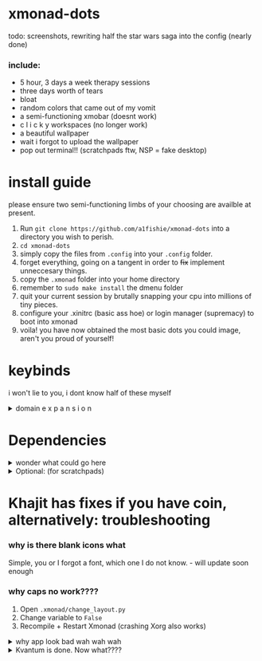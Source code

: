 # xmonad-dots

todo: screenshots, rewriting half the star wars saga into the config (nearly done)

### include:

- 5 hour, 3 days a week therapy sessions
- three days worth of tears
- bloat
- random colors that came out of my vomit
- a semi-functioning xmobar (doesnt work)
- c l i c k y workspaces (no longer work)
- a beautiful wallpaper
- wait i forgot to upload the wallpaper
- pop out terminal!! (scratchpads ftw, NSP = fake desktop)

# install guide

please ensure two semi-functioning limbs of your choosing are availble at present.

1. Run `git clone https://github.com/a1fishie/xmonad-dots` into a directory you wish to perish.
2. `cd xmonad-dots`
3. simply copy the files from `.config` into your `.config` folder.
4. forget everything, going on a tangent in order to ~~fix~~ implement unneccesary things.
5. copy the `.xmonad` folder into your home directory
6. remember to `sudo make install` the dmenu folder
7. quit your current session by brutally snapping your cpu into millions of tiny pieces.
8. configure your .xinitrc (basic ass hoe) or login manager (supremacy) to boot into xmonad
9. voila! you have now obtained the most basic dots you could image, aren't you proud of yourself!

# keybinds
i won't lie to you, i dont know half of these myself

<details><summary>domain e x p a n s i o n</summary>

default meta = 'windows' key, if you prefer alt i will hunt you. (to tell you to change some other keybinds)
you can also click the workspaces to move (except NSP for the reason above)

| Keybind                     | Function                                                           |
| :-------------------------- | ------------------------------------------------------------------ |
| Ctrl+Meta+Alt+R             | Reboot.                                                            |
| Ctrl+Meta+Alt+Q             | Quit.                                                              |
| Meta+Alt+Q                  | Quit XMonad                                                        |
| Meta+Alt+R                  | Recompile XMonad                                                   |
| Meta+Shift+R                | Restart XMonad                                                     |
| Meta+Enter                  | Open terminal in a scratchpad: toggleable window  (kitty)          |
| Meta+M                      | Open PulseMixer in a scratchpad                                    |
| Meta+B                      | Open Btop in a scratchpad                                          | 
| Meta+S                      | Open Spotify-tui in a scratchpad                                   |
| Meta+R                      | Open Launcher (dmenu by default)                                   |
| Meta+C                      | Open text editor of choice (default neovide)                       |
| Meta+Shift+C                | Open your browser of choice (change variable near top)             |
| Meta+E                      | Open file manager of choice (dolphin by default, questionable ik)  |
| Ctrl+Alt+J/K/H/L            | Dec/Inrease WINDOW spacing  (J/K) Dec/Increase SCREEN spacing (H/L)|
| PrintScrn                   | maim Screenshot (saved to clipboard)                               |
| Meta+N                      | c o l o r p i c k e r!!! (hex)                                     |
| Alt+Space                   | script to change layout (configurable in the xmonad folder)        |
| Ctrl+Shift+Q                | Kills currently focused window                                     |
| Meta+B                      | Refreshes current desktop??                                        |
| Meta+Tab                    | Changes Layout (default threeCol and tall, add more in xmonad.hs)  |
| Meta+F                      | Toggle fullscreen layout (useful for fullscreen videos and games)  |
| Meta+J/K                    | Change window focus (vim-esque)                                    |
| Meta+M                      | Focus master window                                                |
| Meta+Backspace              | Promotes window to become master                                   |
| Meta+Shift+J/K              | Move window left/right                                             |
| Meta+Alt+H/L                | Shrink/grow focused window                                         |
| Meta+T                      | Toggle tiled (rectCentered)                                        |
| Meta+Shift+T                | Toggle tiled (vertRectCentered)                                    |
| Mod+[1-9]                   | Change workspace                                                   |
| Mod+Shift+[1-9]             | Move focused window to workspace                                   |
| Mod+Shift+[/]               | Inc/Decrease master window number (becomes apparent in tall layout)|
| Mod+MLeftClick              | Move window, places into floating                                  |
| Mod+MRightClick             | Resize window in floating                                          |

</details>

# Dependencies
<details><summary>wonder what could go here</summary>
<pre> xmonad xmobar lxsession xorg-xrandr xorg-xprop python-pywal picom maim xcolor nerd-fonts-fira-code awesome-terminal-fonts ttf-meslo </pre>
</details>

<details><summary>Optional: (for scratchpads)</summary>
<pre> pulsemixer spotfy-tui btop </pre>
</details>

# Khajit has fixes if you have coin, alternatively: troubleshooting

### why is there blank icons what
Simple, you or I forgot a font, which one I do not know. - will update soon enough

### why caps no work????
1. Open `.xmonad/change_layout.py`
2. Change variable to `False`
3. Recompile + Restart Xmonad (crashing Xorg also works)

<details><summary> why app look bad wah wah wah</summary>

Basically, theres like 25 different theming platforms that you *can* use.
I prefer LXAppearance and Qt5ct, with Kvantum of course.

### Kvantum? You mean Quantum??? I thought that was physics???
You'd be right except wrong quantum.

1. Install `Kvantum` (community repo on Arch)
2. Download QT5 theme from either KDE store or the AUR.
3. Have an absolute breakdown because you can't find a good one
4. Realize you dont need to do anything if you got it from the AUR
5. Unzip the theme into a useless directory (i prefer /boot/efi)
6. Launch Kvantum and under 'Select Kvantum Folder', navigate to where you extracted the theme
7. Skip steps 5 onwards if you installed from the AUR
8. Under `Change/Delete Theme` select your theme and press `Use This Theme`
9. Congratulations. You just wasted 45-75 minutes looking at bad qt5 themes.
</details>
<details><summary> Kvantum is done. Now what???? </summary>
time for `LXAppearance` and `QT5CT`.

1. Download said programs (if you use the KDE suite you might wanna get `qt5ct-kde` cuz better integration)
2. Set themes in LXAppearance, Icon Theme, and Mouse Cursor Theme.
3. Forget to hit apply and close LXAppearance
4. Realize you wasted another 45 minutes choosing icon themes.
5. Open Qt5ct
6. Realize it's throwing errors at you
7. Google frantically for another 25 minutes, searching for the answer on StackOverflow
8. Export `QT_QPA_PLATFORMTHEME=qt5ct` in your environment variable
9. Restart Qt5ct
10. Select `kvantum` under `Style:`, feel free to mess around with the other settings too
11. Hit apply.
12. Changes should take effect immediately.


# Walls
Basically i stole some walls off the internet and stuck to one and some-what (terribly) made color palette, somewhat from pywall.

Inspired by [@CordlessCoder](https://github.com/CordlessCoder)
got me into wms in the first place (also stole a python script off him <3 thank you.)
